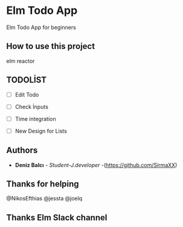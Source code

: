 # Elm Todo App

Elm Todo App for beginners

## How to use this project
elm reactor


## TODOLİST
- [ ] Edit Todo
- [ ] Check İnputs
- [ ] Time integration
- [ ] New Design for Lists



## Authors

* **Deniz Balcı** - *Student-J.developer* -(https://github.com/SirmaXX)


## Thanks for helping
@NikosEfthias @jessta @joelq

## Thanks Elm Slack channel

